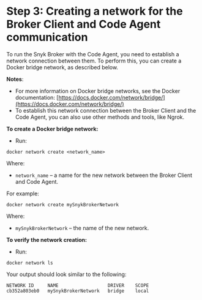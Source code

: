 # Step 3: Creating a network for the Broker Client and Code Agent communication

To run the Snyk Broker with the Code Agent, you need to establish a network connection between them. To perform this, you can create a Docker bridge network, as described below.

**Notes**:

* For more information on Docker bridge networks, see the Docker documentation: [https://docs.docker.com/network/bridge/](https://docs.docker.com/network/bridge/)
* To establish this network connection between the Broker Client and the Code Agent, you can also use other methods and tools, like Ngrok.

**To create a Docker bridge network:**

* Run:

```
docker network create <network_name>
```

Where:

* `network_name` – a name for the new network between the Broker Client and Code Agent.



For example:

```
docker network create mySnykBrokerNetwork
```

Where:

* `mySnykBrokerNetwork` – the name of the new network.



**To verify the network creation:**

* Run:

```
docker network ls
```

Your output should look similar to the following:

```
NETWORK ID     NAME                  DRIVER    SCOPE
cb352a803eb0   mySnykBrokerNetwork   bridge    local
```

